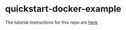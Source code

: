 # quickstart-docker-example

The tutorial instructions for this repo are [here](https://docs.kosli.com/tutorials/get_familiar_with_kosli/)
